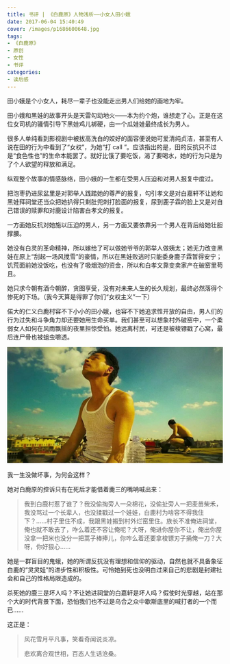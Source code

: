 ```yaml
---
title: 书评 | 《白鹿原》人物浅析——小女人田小娥
date: 2017-06-04 15:40:49
cover: /images/p1686600648.jpg
tags:
- 《白鹿原》
- 原创
- 女性
- 书评
categories:
- 读后感
---
```

田小娥是个小女人，耗尽一辈子也没能走出男人们给她的画地为牢。

田小娥和黑娃的故事开头是天雷勾动地火——本为约个炮，谁想走了心。正是在这位女司机的骚情引导下黑娃鸡儿梆硬，由一个瓜娃娃最终成长为男人。

很多人单纯看到影视剧中被拔高洗白的姣好的面容便说她可爱清纯贞洁，甚至有人说在田的行为中看到了“女权”，为她“打 call ”。应该指出的是，田的反抗只不过是“食色性也”的生命本能罢了。就好比饿了要吃饭，渴了要喝水，她的行为只是为了个人欲望的释放和满足。

纵观整个故事的情感脉络，田小娥的一生都在受男人压迫和对男人报复中度过。

把泡枣扔进尿盆里是对郭举人践踏她的尊严的报复，勾引孝文是对白嘉轩不让她和黑娃拜祠堂还当众把她扒得只剩肚兜刺打脸面的报复，尿到鹿子霖的脸上又是对自己错误的赎罪和对鹿设计陷害白孝文的报复。

一方面她反抗对她施以压迫的男人，另一方面又要依靠另一个男人在背后给她壮胆撑腰。

她没有白灵的革命精神，所以嫁给了可以做她爷爷的郭举人做姨太；她无力改变黑娃在原上“刮起一场风搅雪”的豪情，所以在黑娃败逃时只能委身鹿子霖暂得安宁；饥荒面前她没饭吃，也没有了吸烟泡的资金，所以和白孝文靠变卖家产在破窑里苟且。

她只求今朝有酒今朝醉，贪图享受，没有对未来人生的长久规划，最终必然落得个惨死的下场。（我今天算是得罪了你们“女权主义”一下）

偌大的仁义白鹿村容不下小小的田小娥，也容不下她追求性开放的自由，男人们的行为过失和斗争角力却还要她用生命买单。我们甚至可以想象村外破窑中，一个柔弱女人如何在风雨飘摇的夜里担惊受怕。她远离村民，可还是被梭镖戳了心窝，最后连尸骨也被蛆虫嚼透。

![why](/images/why-it-is-me.jpg)
<figcaption > 我一生没做坏事，为何会这样？</figcaption >

她对白鹿原的控诉只有在死后才能借着鹿三的嘴呐喊出来：

> 我到白鹿村惹了谁了？我没偷掏旁人一朵棉花，没偷扯旁人一把麦苗柴禾，我没骂过一个长辈人，也没揉戳过一个娃娃，白鹿村为啥容不得我住下？……村子里住不成，我跟黑娃搬到村外烂窑里住。族长不准俺进祠堂，俺也就不敢去了，咋么着还不容让俺呢？大呀，俺进你屋你不让，俺出你屋没拿一把米也没分一把蒿子棒捧儿，你咋么着还要拿梭镖刃子捅俺一刀？大呀，你好狠心……

她是一群盲目的鬼蛾，她的所谓反抗没有理想和信仰的驱动，自然也就不具备象征白鹿的“灵灵娃”的进步性和积极性。可怜她到死也没明白过来自己的悲剧是封建社会和自己的性格局限造成的。

杀死她的鹿三是坏人吗？不让她进祠堂的白嘉轩是坏人吗？假使时光穿越，站在那个大的时代背景下面，恐怕我们也不过是乌合之众中歇斯底里的喊打者的一个而已……

这正是：
> 风花雪月平凡事，笑看奇闻说炎凉。
>
> 悲欢离合观世相，百态人生话沧桑。

